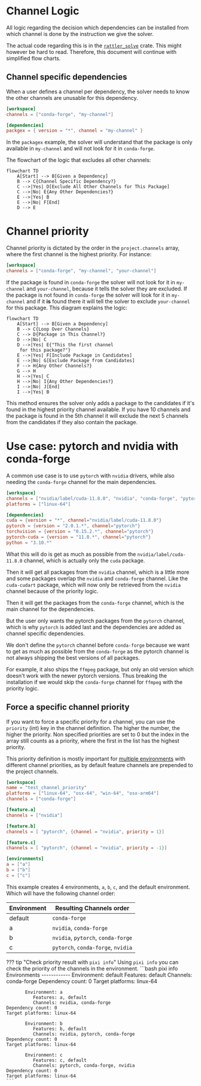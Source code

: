 # Channel Logic

All logic regarding the decision which dependencies can be installed from which channel is done by the instruction we give the solver.

The actual code regarding this is in the [`rattler_solve`](https://github.com/conda/rattler/blob/02e68c9539c6009cc1370fbf46dc69ca5361d12d/crates/rattler_solve/src/resolvo/mod.rs) crate.
This might however be hard to read.
Therefore, this document will continue with simplified flow charts.

## Channel specific dependencies

When a user defines a channel per dependency, the solver needs to know the other channels are unusable for this dependency.
```toml
[workspace]
channels = ["conda-forge", "my-channel"]

[dependencies]
packgex = { version = "*", channel = "my-channel" }
```
In the `packagex` example, the solver will understand that the package is only available in `my-channel` and will not look for it in `conda-forge`.

The flowchart of the logic that excludes all other channels:

``` mermaid
flowchart TD
    A[Start] --> B[Given a Dependency]
    B --> C{Channel Specific Dependency?}
    C -->|Yes| D[Exclude All Other Channels for This Package]
    C -->|No| E{Any Other Dependencies?}
    E -->|Yes| B
    E -->|No| F[End]
    D --> E
```

# Channel priority
Channel priority is dictated by the order in the `project.channels` array, where the first channel is the highest priority.
For instance:
```toml
[workspace]
channels = ["conda-forge", "my-channel", "your-channel"]
```
If the package is found in `conda-forge` the solver will not look for it in `my-channel` and `your-channel`, because it tells the solver they are excluded.
If the package is not found in `conda-forge` the solver will look for it in `my-channel` and if it **is** found there it will tell the solver to exclude `your-channel` for this package.
This diagram explains the logic:
``` mermaid
flowchart TD
    A[Start] --> B[Given a Dependency]
    B --> C{Loop Over Channels}
    C --> D{Package in This Channel?}
    D -->|No| C
    D -->|Yes| E{"This the first channel
     for this package?"}
    E -->|Yes| F[Include Package in Candidates]
    E -->|No| G[Exclude Package from Candidates]
    F --> H{Any Other Channels?}
    G --> H
    H -->|Yes| C
    H -->|No| I{Any Other Dependencies?}
    I -->|No| J[End]
    I -->|Yes| B
```

This method ensures the solver only adds a package to the candidates if it's found in the highest priority channel available.
If you have 10 channels and the package is found in the 5th channel it will exclude the next 5 channels from the candidates if they also contain the package.

# Use case: pytorch and nvidia with conda-forge
A common use case is to use `pytorch` with `nvidia` drivers, while also needing the `conda-forge` channel for the main dependencies.
```toml
[workspace]
channels = ["nvidia/label/cuda-11.8.0", "nvidia", "conda-forge", "pytorch"]
platforms = ["linux-64"]

[dependencies]
cuda = {version = "*", channel="nvidia/label/cuda-11.8.0"}
pytorch = {version = "2.0.1.*", channel="pytorch"}
torchvision = {version = "0.15.2.*", channel="pytorch"}
pytorch-cuda = {version = "11.8.*", channel="pytorch"}
python = "3.10.*"
```
What this will do is get as much as possible from the `nvidia/label/cuda-11.8.0` channel, which is actually only the `cuda` package.

Then it will get all packages from the `nvidia` channel, which is a little more and some packages overlap the `nvidia` and `conda-forge` channel.
Like the `cuda-cudart` package, which will now only be retrieved from the `nvidia` channel because of the priority logic.

Then it will get the packages from the `conda-forge` channel, which is the main channel for the dependencies.

But the user only wants the pytorch packages from the `pytorch` channel, which is why `pytorch` is added last and the dependencies are added as channel specific dependencies.

We don't define the `pytorch` channel before `conda-forge` because we want to get as much as possible from the `conda-forge` as the pytorch channel is not always shipping the best versions of all packages.

For example, it also ships the `ffmpeg` package, but only an old version which doesn't work with the newer pytorch versions.
Thus breaking the installation if we would skip the `conda-forge` channel for `ffmpeg` with the priority logic.

## Force a specific channel priority
If you want to force a specific priority for a channel, you can use the `priority` (int) key in the channel definition.
The higher the number, the higher the priority.
Non specified priorities are set to 0 but the index in the array still counts as a priority, where the first in the list has the highest priority.

This priority definition is mostly important for [multiple environments](../features/multi_environment.md) with different channel priorities, as by default feature channels are prepended to the project channels.

```toml
[workspace]
name = "test_channel_priority"
platforms = ["linux-64", "osx-64", "win-64", "osx-arm64"]
channels = ["conda-forge"]

[feature.a]
channels = ["nvidia"]

[feature.b]
channels = [ "pytorch", {channel = "nvidia", priority = 1}]

[feature.c]
channels = [ "pytorch", {channel = "nvidia", priority = -1}]

[environments]
a = ["a"]
b = ["b"]
c = ["c"]
```
This example creates 4 environments, `a`, `b`, `c`, and the default environment.
Which will have the following channel order:

| Environment | Resulting Channels order           |
|-------------|------------------------------------|
| default     | `conda-forge`                      |
| a           | `nvidia`, `conda-forge`            |
| b           | `nvidia`, `pytorch`, `conda-forge` |
| c           | `pytorch`, `conda-forge`, `nvidia` |

??? tip "Check priority result with `pixi info`"
    Using `pixi info` you can check the priority of the channels in the environment.
    ```bash
    pixi info
    Environments
    ------------
           Environment: default
              Features: default
              Channels: conda-forge
    Dependency count: 0
    Target platforms: linux-64

           Environment: a
              Features: a, default
              Channels: nvidia, conda-forge
    Dependency count: 0
    Target platforms: linux-64

           Environment: b
              Features: b, default
              Channels: nvidia, pytorch, conda-forge
    Dependency count: 0
    Target platforms: linux-64

           Environment: c
              Features: c, default
              Channels: pytorch, conda-forge, nvidia
    Dependency count: 0
    Target platforms: linux-64
    ```
